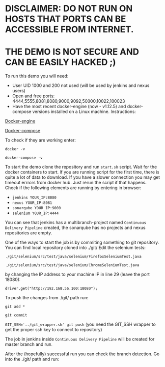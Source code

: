 # DISCLAIMER: DO NOT RUN ON HOSTS THAT PORTS CAN BE ACCESSIBLE FROM INTERNET. 
# THE DEMO IS NOT SECURE AND CAN BE EASILY HACKED ;)

To run this demo you will need:
* User UID 1000 and 200 not used (will be used by jenkins and nexus users)
* Open and free ports: 4444,5555,8081,8080,9000,9092,50000,10022,100023
* Have the most recent docker-engine (now - v1.12.5) and docker-compose versions installed on a Linux machine. Instructions:

[Docker-engine]( https://docs.docker.com/engine/installation/)

[Docker-compose]( https://docs.docker.com/compose/install/)

To check if they are working enter:

`docker -v`

`docker-compose -v`

To start the demo clone the repository and run `start.sh` script. Wait for the docker containers to start. If you are running script for the first time, there is quite a lot of data to download. If you have a slower connection you may get timeout errrors from docker hub. Just rerun the script if that happens. Check if the following elements are running by entering in browser:
  
* `jenkins YOUR_IP:8080`
* `nexus YOUR_IP:8081`
* `sonarqube YOUR_IP:9000`
* `selenium YOUR_IP:4444`

You can see that jenkins has a multibranch-project named `Continuous Delivery Pipeline` created, the sonarqube has no projects and nexus repositories are empty. 

One of the ways to start the job is by commiting something to git repository. You can find local repository cloned into ./git/ Edit the selenium tests:

`./git/selenium/src/test/java/selenium/FirefoxSeleniumTest.java`

`./git/selenium/src/test/java/selenium/ChromeSeleniumTest.java`

by changing the IP address to your machine IP in line 29 (leave the port 18080):

 `driver.get("http://192.168.56.100:18080");`

To push the changes from ./git/ path run: 

`git add *`

`git commit`

`GIT_SSH='../git_wrapper.sh' git push` (you need the GIT_SSH wrapper to get the proper ssh key to connect to repository)

The job in jenkins inside `Continuous Delivery Pipeline` will be created for master branch and run.

After the (hopefully) successful run you can check the branch detection. Go into the ./git/ path and run:


